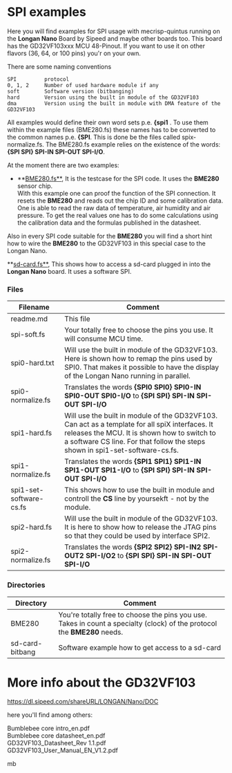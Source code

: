 # SPI examples

Here you will find examples for SPI usage with mecrisp-quintus running on the **Longan Nano** Board by Sipeed and maybe other boards too. This board has the GD32VF103xxx MCU 48-Pinout. If you want to use it on other flavors (36, 64, or 100 pins) you'r on your own.

There are some naming conventions

```
SPI         protocol
0, 1, 2     Number of used hardware module if any
soft        Software version (bitbanging)
hard        Version using the built in module of the GD32VF103
dma         Version using the built in module with DMA feature of the GD32VF103
```

All examples would define their own word sets p.e. **{spi1** . To use them within the example files (BME280.fs) these names has to be converted to the common names p.e. **{SPI**. This is done be the files called spix-normalize.fs.
The BME280.fs example relies on the existence of the words: **{SPI SPI} SPI-IN SPI-OUT SPI-I/O**.

At the moment there are two examples: 

- **[BME280.fs**](BME280/readme.md), It is the testcase for the SPI code. It uses the **BME280** sensor chip.  
With this example one can proof the function of the SPI connection. It resets the **BME280** and reads out the chip ID and some calibration data. One is able to read the raw data of temperature, air humidity and air pressure. To get the real values one has to do some calculations using the calibration data and the formulas published in the datasheet.  

Also in every SPI code suitable for the **BME280** you will find a short hint how to wire the **BME280** to the GD32VF103 in this special case to the Longan Nano.

**[sd-card.fs**](sd-card-bitbang/sdcard.fs), This shows how to access a sd-card plugged in into the **Longan Nano** board. It uses a software SPI.  


### Files
| Filename | Comment |
| -------------------------- | ------------------------------------------------------------------------------------------- |
| readme.md | This file |
| spi-soft.fs             | Your totally free to choose the pins you use. It will consume MCU time.  | 
| spi0-hard.txt           | Will use the built in module of the GD32VF103. Here is shown how to remap the pins used by SPI0. That makes it possible to have the display of the Longan Nano running in parallel.  |
| spi0-normalize.fs | Translates the words **{SPI0 SPI0} SPI0-IN SPI0-OUT SPI0-I/O** to **{SPI SPI} SPI-IN SPI-OUT SPI-I/O**       
| spi1-hard.fs     | Will use the built in module of the GD32VF103. Can act as a template for all spiX interfaces. It releases the MCU.  It is shown how to switch to a software CS line. For that follow the steps shown in spi1-set-software-cs.fs.  |           
| spi1-normalize.fs | Translates the words **{SPI1 SPI1} SPI1-IN SPI1-OUT SPI1-I/O** to **{SPI SPI} SPI-IN SPI-OUT SPI-I/O**
| spi1-set-software-cs.fs | This shows how to use the built in module and controll the **CS** line by yoursekft - not by the module. |
| spi2-hard.fs| Will use the built in module of the GD32VF103. It is here to show how to release the JTAG pins so that they could be used by interface SPI2.  |
| spi2-normalize.fs | Translates the words **{SPI2 SPI2} SPI-IN2 SPI-OUT2 SPI-I/O2** to **{SPI SPI} SPI-IN SPI-OUT SPI-I/O**


### Directories 
| Directory | Comment |
| ------------------ | ---
| BME280 | You're totally free to choose the pins you use. Takes in count a specialty (clock) of the protocol the **BME280** needs.  |
| sd-card-bitbang | Software example how to get access to a sd-card  |

# More info about the GD32VF103

https://dl.sipeed.com/shareURL/LONGAN/Nano/DOC

here you'll find among others:

Bumblebee core intro_en.pdf  
Bumblebee core datasheet_en.pdf  
GD32VF103_Datasheet_Rev 1.1.pdf  
GD32VF103_User_Manual_EN_V1.2.pdf  



mb
